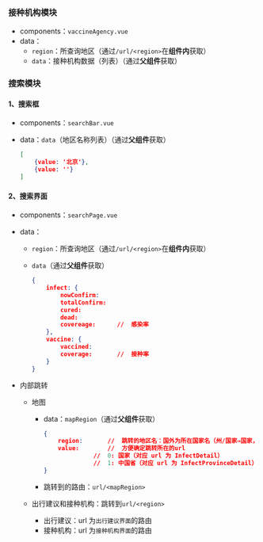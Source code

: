 ### 接种机构模块

- components：`vaccineAgency.vue`
- data：
  - `region`：所查询地区（通过`/url/<region>`在**组件内**获取）
  - `data`：接种机构数据（列表）（通过**父组件**获取）

### 搜索模块

#### 1、搜索框

- components：`searchBar.vue`

- data：`data`（地区名称列表）（通过**父组件**获取）

  ```json
  [
      {value: '北京'},
      {value: ''}
  ]
  ```

#### 2、搜索界面

- components：`searchPage.vue`

- data：

  - `region`：所查询地区（通过`/url/<region>`在**组件内**获取）

  - `data`（通过**父组件**获取）

    ```json
    {
    	infect: {
    		nowConfirm: 
    		totalConfirm: 
    		cured: 
    		dead: 
    		covereage:		//	感染率
    	},
    	vaccine: {
    		vaccined:
    		coverage:		// 	接种率
    	}
    }
    ```

- 内部跳转

  - 地图

    - data：`mapRegion`（通过**父组件**获取）

      ```json
      {
          region:		//	跳转的地区名：国外为所在国家名（州/国家→国家，国内为最近一级地区名（市→省、省/国家→省）
          value:		//	方便确定跳转所在的url
          			//	0: 国家（对应 url 为 InfectDetail）
          			//	1: 中国省（对应 url 为 InfectProvinceDetail）
      }
      ```

    - 跳转到的路由：`url/<mapRegion>`

  - 出行建议和接种机构：跳转到`url/<region>`

    - 出行建议：url 为`出行建议界面`的路由
    - 接种机构：url 为`接种机构界面`的路由

